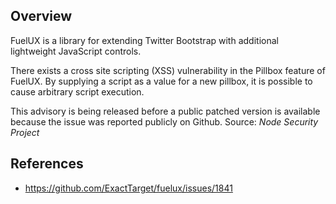 ## Overview
FuelUX is a library for extending Twitter Bootstrap with additional lightweight JavaScript controls.

There exists a cross site scripting (XSS) vulnerability in the Pillbox feature of FuelUX.  By supplying a script as a value for a new pillbox, it is possible to cause arbitrary script execution.  

This advisory is being released before a public patched version is available because the issue was reported publicly on Github.
Source: _Node Security Project_

## References
- https://github.com/ExactTarget/fuelux/issues/1841

